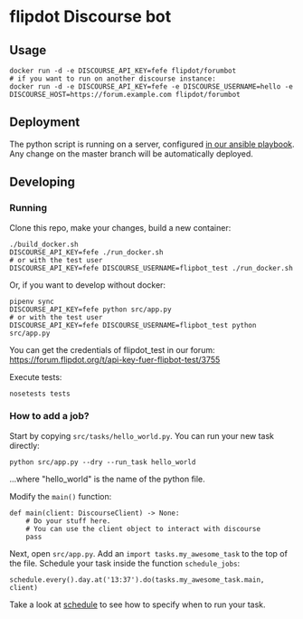# flipdot Discourse bot

## Usage

    docker run -d -e DISCOURSE_API_KEY=fefe flipdot/forumbot
    # if you want to run on another discourse instance:
    docker run -d -e DISCOURSE_API_KEY=fefe -e DISCOURSE_USERNAME=hello -e DISCOURSE_HOST=https://forum.example.com flipdot/forumbot

## Deployment

The python script is running on a server, configured
[in our ansible playbook](https://gitlab.com/flipdot/devops/tree/master/roles/flipbot).
Any change on the master branch will be automatically deployed.

## Developing

### Running

Clone this repo, make your changes, build a new container:

    ./build_docker.sh
    DISCOURSE_API_KEY=fefe ./run_docker.sh
    # or with the test user
    DISCOURSE_API_KEY=fefe DISCOURSE_USERNAME=flipbot_test ./run_docker.sh

Or, if you want to develop without docker:

    pipenv sync
    DISCOURSE_API_KEY=fefe python src/app.py
    # or with the test user
    DISCOURSE_API_KEY=fefe DISCOURSE_USERNAME=flipbot_test python src/app.py

You can get the credentials of flipdot_test in our forum: https://forum.flipdot.org/t/api-key-fuer-flipbot-test/3755

Execute tests:

    nosetests tests

### How to add a job?

Start by copying `src/tasks/hello_world.py`. You can run your new task directly:

    python src/app.py --dry --run_task hello_world
    
...where "hello_world" is the name of the python file.

Modify the `main()` function:

    def main(client: DiscourseClient) -> None:
        # Do your stuff here.
        # You can use the client object to interact with discourse
        pass

Next, open `src/app.py`. Add an `import tasks.my_awesome_task` to the top of the file.
Schedule your task inside the function `schedule_jobs`:

    schedule.every().day.at('13:37').do(tasks.my_awesome_task.main, client)

Take a look at [schedule](https://schedule.readthedocs.io/en/stable/) to see how to specify when to run your task.
